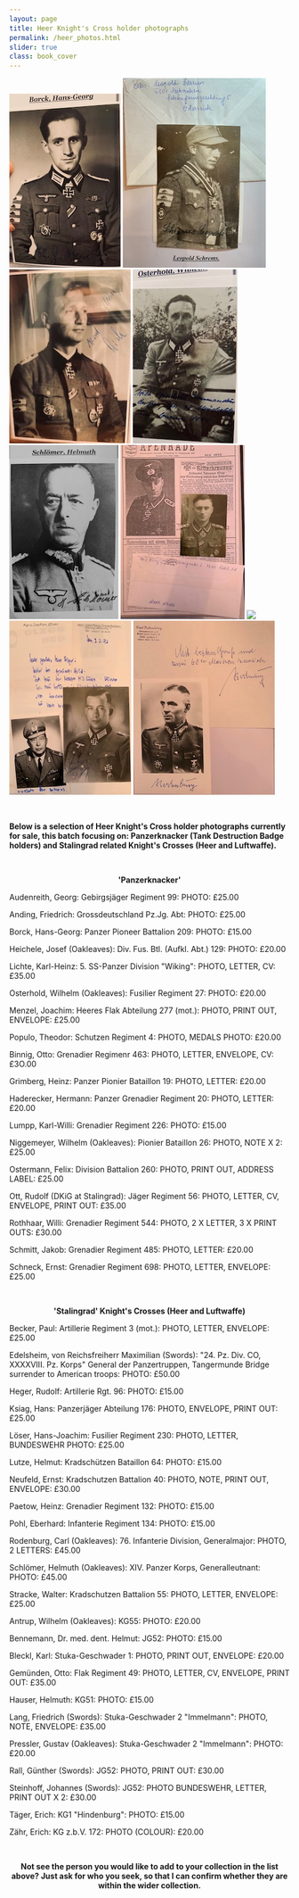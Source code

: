 ```yaml
---
layout: page
title: Heer Knight's Cross holder photographs
permalink: /heer_photos.html
slider: true
class: book_cover
---
```


<p float="left">
<img src="./assets/Hans-Georg Borck.jpg"/>
<img src="./assets/Leopold Schrems.jpg"/>
<img src="./assets/Karl-Heinz Lichte.jpg"/>
<img src="./assets/Felix Osterhold.jpg"/>
<img src="./assets/Hellmuth Schlomer.jpg"/>
<img src="./assets/Hans Ksiag.jpg"/>
<img src="./assets/Heinz Paetow.jpg"/>
<img src="./assets/Hans-Joachim Loser.jpg"/>
<img src="./assets/Carl Rodenburg.jpg"/>
</p>  
<br />
<p><b>Below is a selection of Heer Knight's Cross holder photographs currently for sale, this batch focusing on: Panzerknacker (Tank Destruction Badge holders) and Stalingrad related Knight's Crosses (Heer and Luftwaffe).</b></p>
<br />
<p><b><center>'Panzerknacker'</center></b></p>
<p>Audenreith,	Georg: Gebirgsjäger Regiment 99:  PHOTO: £25.00</p>
<P>Anding,	Friedrich: Grossdeutschland Pz.Jg. Abt:	 PHOTO: £25.00</p>
<p>Borck,	Hans-Georg: Panzer Pioneer Battalion 209:	PHOTO: £15.00</p>
<p>Heichele,	Josef	(Oakleaves): Div. Fus. Btl. (Aufkl. Abt.) 129:	PHOTO: £20.00</p>
<p>Lichte,	Karl-Heinz: 5. SS-Panzer Division "Wiking":	PHOTO, LETTER, CV: £35.00</p>
<p>Osterhold,	Wilhelm	(Oakleaves): Fusilier Regiment 27:	PHOTO: £20.00</p>
<p>Menzel,	Joachim: Heeres Flak Abteilung 277 (mot.):	PHOTO, PRINT OUT, ENVELOPE: £25.00</p>
<p>Populo,	Theodor: Schutzen Regiment 4:	PHOTO, MEDALS PHOTO: £20.00</p>
<p>Binnig,	Otto: Grenadier Regimenr 463:	PHOTO, LETTER, ENVELOPE, CV: £3O.00</p>
<p>Grimberg,	Heinz: Panzer Pionier Bataillon 19:	PHOTO, LETTER: £20.00</p>
<p>Haderecker,	Hermann: Panzer Grenadier Regiment 20:	PHOTO, LETTER: £20.00</p>
<p>Lumpp,	Karl-Willi: Grenadier Regiment 226:	PHOTO: £15.00</p>
<p>Niggemeyer,	Wilhelm	(Oakleaves): Pionier Bataillon 26:	PHOTO, NOTE X 2: £25.00</p>
<p>Ostermann,	Felix: Division Battalion 260:	PHOTO, PRINT OUT, ADDRESS LABEL: £25.00</p>
<p>Ott, Rudolf (DKiG at Stalingrad): Jäger Regiment 56:	PHOTO, LETTER, CV, ENVELOPE, PRINT OUT: £35.00</P>
<p>Rothhaar,	Willi: Grenadier Regiment 544:	PHOTO, 2 X LETTER, 3 X PRINT OUTS: £30.00</p>
<p>Schmitt,	Jakob: Grenadier Regiment 485:	PHOTO, LETTER: £20.00</p>
<p>Schneck,	Ernst: Grenadier Regiment 698:	PHOTO, LETTER, ENVELOPE: £25.00</p>
<br />
<p><b><center>'Stalingrad' Knight's Crosses (Heer and Luftwaffe)</center></b></p>
<p>Becker, Paul: Artillerie Regiment 3 (mot.):	PHOTO, LETTER, ENVELOPE: £25.00</p>
<p>Edelsheim, von	Reichsfreiherr Maximilian	(Swords): "24. Pz. Div. CO, XXXXVIII. Pz. Korps"	General der Panzertruppen, Tangermunde Bridge surrender to American troops: PHOTO:	£50.00</p>
<p>Heger, Rudolf: Artillerie Rgt. 96: PHOTO: £15.00</p>
<p>Ksiag,	Hans: Panzerjäger Abteilung 176: PHOTO, ENVELOPE, PRINT OUT: £25.00</p>
<p>Löser,	Hans-Joachim: Fusilier Regiment 230: PHOTO, LETTER, BUNDESWEHR PHOTO: £25.00</p>
<p>Lutze,	Helmut: Kradschützen Bataillon 64: PHOTO: £15.00</p>
<p>Neufeld,	Ernst: Kradschutzen Battalion 40: PHOTO, NOTE, PRINT OUT, ENVELOPE:	£30.00</p>
<p>Paetow,	Heinz: Grenadier Regiment 132: PHOTO: £15.00</p>
<p>Pohl,	Eberhard: Infanterie Regiment 134: PHOTO: £15.00</p>
<p>Rodenburg,	Carl	(Oakleaves): 76. Infanterie Division, Generalmajor:	PHOTO, 2 LETTERS: £45.00</p>
<p>Schlömer,	Helmuth	(Oakleaves): XIV. Panzer Korps, Generalleutnant: PHOTO: £45.00</p>
<p>Stracke,	Walter: Kradschutzen Battalion 55: PHOTO, LETTER, ENVELOPE:	£25.00</p>
<p>Antrup,	Wilhelm	(Oakleaves): KG55: PHOTO: £20.00</p>
<p>Bennemann,	Dr. med. dent. Helmut: JG52: PHOTO: £15.00</p>
<p>Bleckl,	Karl: Stuka-Geschwader 1: PHOTO, PRINT OUT, ENVELOPE:	£20.00</p>
<p>Gemünden, Otto: Flak Regiment 49: PHOTO, LETTER, CV, ENVELOPE, PRINT OUT: £35.00</p>
<p>Hauser,	Helmuth: KG51: PHOTO: £15.00</p>
<p>Lang,	Friedrich	(Swords): Stuka-Geschwader 2 "Immelmann": PHOTO, NOTE, ENVELOPE: £35.00</p>
<p>Pressler,	Gustav	(Oakleaves): Stuka-Geschwader 2 "Immelmann":	PHOTO: £20.00</p>
<p>Rall,	Günther	(Swords): JG52: PHOTO, PRINT OUT: £30.00</p>
<p>Steinhoff,	Johannes	(Swords): JG52: PHOTO BUNDESWEHR, LETTER, PRINT OUT X 2: £30.00</p>
<p>Täger,	Erich: KG1 "Hindenburg": PHOTO: £15.00</p>
<p>Zähr,	Erich: KG z.b.V. 172: PHOTO (COLOUR): £20.00</p>
<br />
<p><b><center>Not see the person you would like to add to your collection in the list above? Just ask for who you seek, so that I can confirm whether they are within the wider collection.</center></b></p>
